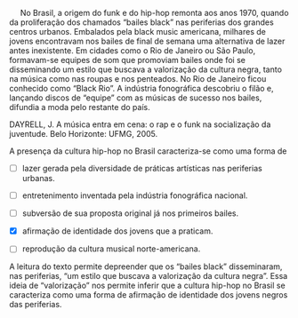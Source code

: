 

     No Brasil, a origem do funk e do hip-hop remonta aos anos 1970, quando da proliferação dos chamados “bailes black” nas periferias dos grandes centros urbanos. Embalados pela black music americana, milhares de jovens encontravam nos bailes de final de semana uma alternativa de lazer antes inexistente. Em cidades como o Rio de Janeiro ou São Paulo, formavam-se equipes de som que promoviam bailes onde foi se disseminando um estilo que buscava a valorização da cultura negra, tanto na música como nas roupas e nos penteados. No Rio de Janeiro ficou conhecido como “Black Rio”. A indústria fonográfica descobriu o filão e, lançando discos de “equipe” com as músicas de sucesso nos bailes, difundia a moda pelo restante do país.

DAYRELL, J. A música entra em cena: o rap e o funk na socialização da juventude. Belo Horizonte: UFMG, 2005.

A presença da cultura hip-hop no Brasil caracteriza-se como uma forma de



- [ ] lazer gerada pela diversidade de práticas artísticas nas periferias urbanas.
- [ ] entretenimento inventada pela indústria fonográfica nacional.
- [ ] subversão de sua proposta original já nos primeiros bailes.
- [x] afirmação de identidade dos jovens que a praticam.
- [ ] reprodução da cultura musical norte-americana.


A leitura do texto permite depreender que os “bailes black” disseminaram, nas periferias, “um estilo que buscava a valorização da cultura negra”. Essa ideia de “valorização” nos permite inferir que a cultura hip-hop no Brasil se caracteriza como uma forma de afirmação de identidade dos jovens negros das periferias.

        
